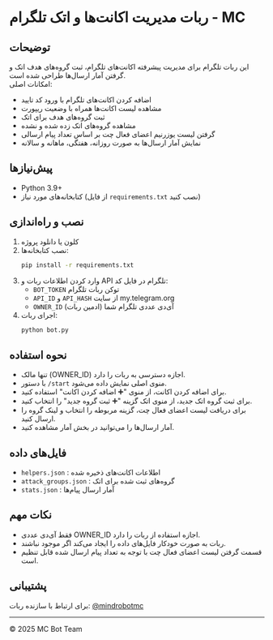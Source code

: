 # ربات مدیریت اکانت‌ها و اتک تلگرام - MC

## توضیحات

این ربات تلگرام برای مدیریت پیشرفته اکانت‌های تلگرام، ثبت گروه‌های هدف اتک و گرفتن آمار ارسال‌ها طراحی شده است.  
امکانات اصلی:
- اضافه کردن اکانت‌های تلگرام با ورود کد تایید
- مشاهده لیست اکانت‌ها همراه با وضعیت ریپورت
- ثبت گروه‌های هدف برای اتک
- مشاهده گروه‌های اتک زده شده و نشده
- گرفتن لیست یوزرنیم اعضای فعال چت بر اساس تعداد پیام ارسالی
- نمایش آمار ارسال‌ها به صورت روزانه، هفتگی، ماهانه و سالانه

## پیش‌نیازها

- Python 3.9+
- کتابخانه‌های مورد نیاز (از فایل `requirements.txt` نصب کنید)

## نصب و راه‌اندازی

1. کلون یا دانلود پروژه  
2. نصب کتابخانه‌ها:
    ```bash
    pip install -r requirements.txt
    ```
3. وارد کردن اطلاعات ربات و API تلگرام در فایل کد:
    - `BOT_TOKEN` توکن ربات تلگرام
    - `API_ID` و `API_HASH` از سایت my.telegram.org
    - `OWNER_ID` آی‌دی عددی تلگرام شما (ادمین ربات)
4. اجرای ربات:
    ```bash
    python bot.py
    ```

## نحوه استفاده

- تنها مالک (OWNER_ID) اجازه دسترسی به ربات را دارد.  
- با دستور `/start` منوی اصلی نمایش داده می‌شود.  
- برای اضافه کردن اکانت، از منوی "➕ اضافه کردن اکانت" استفاده کنید.  
- برای ثبت گروه اتک جدید، از منوی اتک گزینه "➕ ثبت گروه جدید" را انتخاب کنید.  
- برای دریافت لیست اعضای فعال چت، گزینه مربوطه را انتخاب و لینک گروه را ارسال کنید.  
- آمار ارسال‌ها را می‌توانید در بخش آمار مشاهده کنید.

## فایل‌های داده

- `helpers.json` : اطلاعات اکانت‌های ذخیره شده  
- `attack_groups.json` : گروه‌های ثبت شده برای اتک  
- `stats.json` : آمار ارسال پیام‌ها

## نکات مهم

- فقط آی‌دی عددی OWNER_ID اجازه استفاده از ربات را دارد.  
- ربات به صورت خودکار فایل‌های داده را ایجاد می‌کند اگر موجود نباشند.  
- قسمت گرفتن لیست اعضای فعال چت با توجه به تعداد پیام ارسال شده قابل تنظیم است.

## پشتیبانی

برای ارتباط با سازنده ربات: [@mindrobotmc](https://t.me/mindrobotmc)

---

© 2025 MC Bot Team
